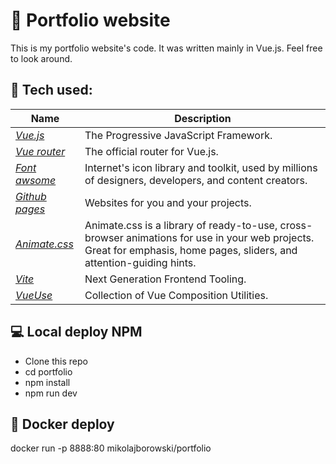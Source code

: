 # :tada: Portfolio website

This is my portfolio website's code. It was written mainly in Vue.js. Feel free to look around.

## :triangular_ruler: Tech used:
| Name      | Description |
| ----------- | ----------- |
|*[Vue.js](https://vuejs.org/)* | The Progressive JavaScript Framework. |
|*[Vue router](https://router.vuejs.org/)* | The official router for Vue.js. |
|*[Font awsome](https://fontawesome.com/)* | Internet's icon library and toolkit, used by millions of designers, developers, and content creators.|
|*[Github pages](https://pages.github.com/)* | Websites for you and your projects. |
|*[Animate.css](https://animate.style/)* | Animate.css is a library of ready-to-use, cross-browser animations for use in your web projects. Great for emphasis, home pages, sliders, and attention-guiding hints. |
|*[Vite](https://vitejs.dev/)* | Next Generation Frontend Tooling. |
|*[VueUse](https://vueuse.org/)* | Collection of Vue Composition Utilities. |

## :computer: Local deploy NPM
* Clone this repo
* cd portfolio
* npm install 
* npm run dev

## :ship: Docker deploy
docker run -p 8888:80 mikolajborowski/portfolio

